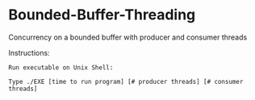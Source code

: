 # Bounded-Buffer-Threading
Concurrency on a bounded buffer with producer and consumer threads 


Instructions:

    Run executable on Unix Shell:

    Type ./EXE [time to run program] [# producer threads] [# consumer threads]

